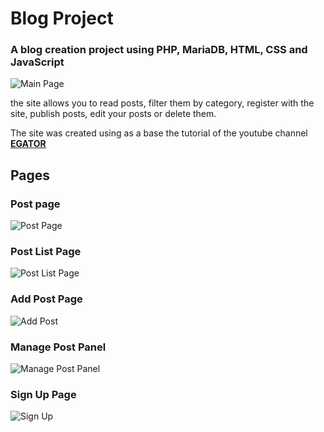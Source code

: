 # Blog Project
### A blog creation project using PHP, MariaDB, HTML, CSS and JavaScript

![Main Page](https://i.imgur.com/HMasACE.png)

the site allows you to read posts, filter them by category, register with the site, publish posts, edit your posts or delete them.

The site was created using as a base the tutorial of the youtube channel **[EGATOR](https://www.youtube.com/watch?v=I010T-UvmRM&t=21138s)**

## Pages

### Post page

![Post Page](https://i.imgur.com/S1qZp65.png)

### Post List Page

![Post List Page](https://i.imgur.com/cZIkWC3.png)

### Add Post Page

![Add Post](https://i.imgur.com/LMLHWrh.png)

### Manage Post Panel

![Manage Post Panel](https://i.imgur.com/2deGeKB.png)

### Sign Up Page

![Sign Up](https://i.imgur.com/FEX1DHV.png)